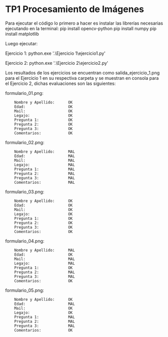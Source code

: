 # TP1 Procesamiento de Imágenes #

Para ejecutar el código lo primero a hacer es instalar las librerías necesarias ejecutando en la terminal:
pip install opencv-python
pip install numpy
pip install matplotlib

Luego ejecutar:

Ejercicio 1: python.exe '.\Ejercicio 1\ejercicio1.py'

Ejercicio 2: python.exe '.\Ejercicio 2\ejercicio2.py'

Los resultados de los ejercicios se encuentran como salida_ejercicio_1.png para el Ejercicio 1 en su respectiva carpeta y se muestran en consola para el Ejercicio 2, dichas evaluaciones son las siguientes:

formulario_01.png:

        Nombre y Apellido:      OK
        Edad:                   OK
        Mail:                   OK
        Legajo:                 OK
        Pregunta 1:             OK
        Pregunta 2:             OK
        Pregunta 3:             OK
        Comentarios:            OK

formulario_02.png:

        Nombre y Apellido:      MAL
        Edad:                   MAL
        Mail:                   MAL
        Legajo:                 MAL
        Pregunta 1:             MAL
        Pregunta 2:             MAL
        Pregunta 3:             MAL
        Comentarios:            MAL

formulario_03.png:

        Nombre y Apellido:      OK
        Edad:                   OK
        Mail:                   OK
        Legajo:                 OK
        Pregunta 1:             OK
        Pregunta 2:             OK
        Pregunta 3:             OK
        Comentarios:            OK

formulario_04.png:

        Nombre y Apellido:      MAL
        Edad:                   OK
        Mail:                   MAL
        Legajo:                 MAL
        Pregunta 1:             OK
        Pregunta 2:             MAL
        Pregunta 3:             MAL
        Comentarios:            OK

formulario_05.png:

        Nombre y Apellido:      OK
        Edad:                   MAL
        Mail:                   OK
        Legajo:                 OK
        Pregunta 1:             MAL
        Pregunta 2:             MAL
        Pregunta 3:             MAL
        Comentarios:            OK
